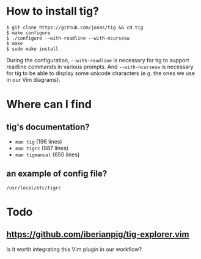 # How to install tig?

    $ git clone https://github.com/jonas/tig && cd tig
    $ make configure
    $ ./configure --with-readline --with-ncursesw
    $ make
    $ sudo make install

During  the configuration,  `--with-readline` is  necessary for  tig to  support
readline commands  in various prompts.   And `--with-ncursesw` is  necessary for
tig to be able  to display some unicode characters (e.g. the ones  we use in our
Vim diagrams).

##
# Where can I find
## tig's documentation?

   - `man tig` (196 lines)
   - `man tigrc` (987 lines)
   - `man tigmanual` (650 lines)

## an example of config file?

    /usr/local/etc/tigrc

##
# Todo
## <https://github.com/iberianpig/tig-explorer.vim>

Is it worth integrating this Vim plugin in our workflow?

